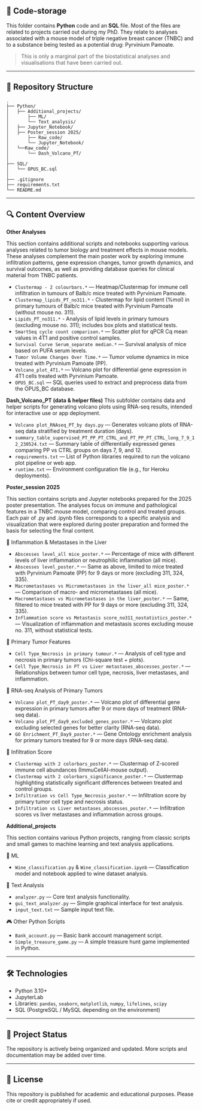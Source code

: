 ## 🧬 Code-storage

This folder contains **Python** code and an **SQL** file.
Most of the files are related to projects carried out during my PhD. They relate to analyses associated with a mouse model of triple negative breast cancer (TNBC) and to a substance being tested as a potential drug: Pyrvinium Pamoate. 
> This is only a marginal part of the biostatistical analyses and visualisations that have been carried out.

---

## 📁 Repository Structure

    .
    ├── Python/
    │   ├── Additional_projects/
    │       ├── ML/
    │       └── Text_analysis/
    │   ├── Jupyter_Notebook/
    │   ├── Poster_session 2025/
    │       ├── Raw_code/
    │       └── Jupyter_Notebook/
    │   └──Raw_code/
    │       └── Dash_Volcano_PT/
    │
    ├── SQL/
    │   └── OPUS_BC.sql
    │
    ├── .gitignore
    ├── requirements.txt
    └── README.md
    
---

## 🔍 Content Overview

**Other Analyses**

This section contains additional scripts and notebooks supporting various analyses related to tumor biology and treatment effects in mouse models. These analyses complement the main poster work by exploring immune infiltration patterns, gene expression changes, tumor growth dynamics, and survival outcomes, as well as providing database queries for clinical material from TNBC patients.

- `Clustermap - 2 colourbars.*` — Heatmap/Clustermap for immune cell infiltration in tumours of Balb/c mice treated with Pyrvinium Pamoate.
- `Clustermap_lipids_PT_no311.*` - Clustermap for lipid content (%mol) in primary tumours of Balb/c mice treated with Pyrvinium Pamoate (without mouse no. 311).
- `Lipids_PT_no311.*` - Analysis of lipid levels in primary tumours (excluding mouse no. 311); includes box plots and statistical tests.
- `SmartSeq cycle count comparison.*` — Scatter plot for qPCR Cq mean values in 4T1 and positive control samples.
- `Survival Curve Serum_separate median.*` — Survival analysis of mice based on PUFA serum levels.
- `Tumor Volume Changes Over Time.*` — Tumor volume dynamics in mice treated with Pyrvinium Pamoate (PP).
- `Volcano_plot_4T1.*` — Volcano plot for differential gene expression in 4T1 cells treated with Pyrvinium Pamoate.
- `OPUS_BC.sql` — SQL queries used to extract and preprocess data from the OPUS_BC database.

**Dash_Volcano_PT (data & helper files)**
This subfolder contains data and helper scripts for generating volcano plots using RNA-seq results, intended for interactive use or app deployment.
- `Volcano plot_RNAseq_PT_by days.py` — Generates volcano plots of RNA-seq data stratified by treatment duration (days).
- `summary_table_supervised_PT_PP_PT_CTRL_and_PT_PP_PT_CTRL_long_7_9_12_230524.txt` — Summary table of differentially expressed genes comparing PP vs CTRL groups on days 7, 9, and 12.
- `requirements.txt` — List of Python libraries required to run the volcano plot pipeline or web app.
- `runtime.txt` — Environment configuration file (e.g., for Heroku deployments).

**Poster_session 2025**

This section contains scripts and Jupyter notebooks prepared for the 2025 poster presentation. The analyses focus on immune and pathological features in a TNBC mouse model, comparing control and treated groups.
Each pair of .py and .ipynb files corresponds to a specific analysis and visualization that were explored during poster preparation and formed the basis for selecting the final content.

🔬 Inflammation & Metastases in the Liver
- `Abscesses level_all mice_poster.*` — Percentage of mice with different levels of liver inflammation or neutrophilic inflammation (all mice).
- `Abscesses level_poster.*` — Same as above, limited to mice treated with Pyrvinium Pamoate (PP) for 9 days or more (excluding 311, 324, 335).
- `Macrometastases vs Micrometastases in the liver_all mice_poster.*` — Comparison of macro- and micrometastases (all mice).
- `Macrometastases vs Micrometastases in the liver_poster.*` — Same, filtered to mice treated with PP for 9 days or more (excluding 311, 324, 335).
- `Inflammation score vs Metastasis score_no311_nostatistics_poster.*` — Visualization of inflammation and metastasis scores excluding mouse no. 311, without statistical tests.

🔬 Primary Tumor Features
- `Cell Type_Necrosis in primary tumour.*` — Analysis of cell type and necrosis in primary tumors (Chi-square test + plots).
- `Cell Type_Necrosis in PT vs Liver metastases_abscesses_poster.*` — Relationships between tumor cell type, necrosis, liver metastases, and inflammation.

🔬 RNA-seq Analysis of Primary Tumors
- `Volcano plot_PT_day9_poster.*` — Volcano plot of differential gene expression in primary tumors after 9 or more days of treatment (RNA-seq data).
- `Volcano plot_PT_day9_excluded_genes_poster.*` — Volcano plot excluding selected genes for better clarity (RNA-seq data).
- `GO Enrichment_PT_Day9_poster.*` — Gene Ontology enrichment analysis for primary tumors treated for 9 or more days (RNA-seq data).

🔬 Infiltration Score
- `Clustermap with 2 colorbars_poster.*` — Clustermap of Z-scored immune cell abundances (ImmuCellAI-mouse output).
- `Clustermap with 2 colorbars_significance_poster.*` — Clustermap highlighting statistically significant differences between treated and control groups.
- `Infiltration vs Cell Type_Necrosis_poster.*` — Infiltration score by primary tumor cell type and necrosis status.
- `Infiltration vs Liver metastases_abscesses_poster.*` — Infiltration scores vs liver metastases and inflammation across groups.

**Additional_projects**

This section contains various Python projects, ranging from classic scripts and small games to machine learning and text analysis applications.

🤖 ML
- `Wine_classification.py` & `Wine_classification.ipynb` — Classification model and notebook applied to wine dataset analysis.

📝 Text Analysis
- `analyzer.py` — Core text analysis functionality.  
- `gui_text_analyzer.py` — Simple graphical interface for text analysis.  
- `input_text.txt` — Sample input text file.

🎮 Other Python Scripts
- `Bank_account.py` — Basic bank account management script.  
- `Simple_treasure_game.py` — A simple treasure hunt game implemented in Python.

---

## 🛠️ Technologies

- Python 3.10+
- JupyterLab
- Libraries: `pandas`, `seaborn`, `matplotlib`, `numpy`, `lifelines`, `scipy`
- SQL (PostgreSQL / MySQL depending on the environment)

---

## 📌 Project Status

The repository is actively being organized and updated. More scripts and documentation may be added over time.

---

## 📄 License

This repository is published for academic and educational purposes. Please cite or credit appropriately if used.
